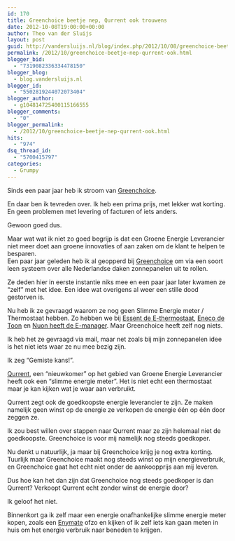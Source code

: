 ```yaml
---
id: 170
title: Greenchoice beetje nep, Qurrent ook trouwens
date: 2012-10-08T19:00:00+00:00
author: Theo van der Sluijs
layout: post
guid: http://vandersluijs.nl/blog/index.php/2012/10/08/greenchoice-beetje-nep-qurrent-ook/
permalink: /2012/10/greenchoice-beetje-nep-qurrent-ook.html
blogger_bid:
  - "7319082336334478150"
blogger_blog:
  - blog.vandersluijs.nl
blogger_id:
  - "5502819244072073404"
blogger_author:
  - g104814725400115166555
blogger_comments:
  - "0"
blogger_permalink:
  - /2012/10/greenchoice-beetje-nep-qurrent-ook.html
hits:
  - "974"
dsq_thread_id:
  - "5700415797"
categories:
  - Grumpy
---
```

Sinds een paar jaar heb ik stroom van <a href="http://www.greenchoice.nl/" target="_blank">Greenchoice</a>.

En daar ben ik tevreden over. Ik heb een prima prijs, met lekker wat korting. En geen problemen met levering of facturen of iets anders.

Gewoon goed dus.

Maar wat wat ik niet zo goed begrijp is dat een Groene Energie Leverancier niet meer doet aan groene innovaties of aan zaken om de klant te helpen te besparen.  
<a name="more"></a>Een paar jaar geleden heb ik al geopperd bij <a href="http://www.greenchoice.nl/" target="_blank">Greenchoice</a> om via een soort leen systeem over alle Nederlandse daken zonnepanelen uit te rollen.

Ze deden hier in eerste instantie niks mee en een paar jaar later kwamen ze &#8220;zelf&#8221; met het idee. Een idee wat overigens al weer een stille dood gestorven is.

Nu heb ik ze gevraagd waarom ze nog geen Slimme Energie meter / Thermostaat hebben. Zo hebben we bij <a href="http://www.essent.nl/mijn-e/e-thermostaat/" target="_blank">Essent de E-thermostaat</a>, <a href="http://toon.eneco.nl/" target="_blank">Eneco de Toon</a> en <a href="http://www.nuon.nl/energie-besparen/e-manager/" target="_blank">Nuon heeft de E-manager</a>. Maar Greenchoice heeft zelf nog niets.

Ik heb het ze gevraagd via mail, maar net zoals bij mijn zonnepanelen idee is het niet iets waar ze nu mee bezig zijn.

Ik zeg &#8220;Gemiste kans!&#8221;.

<a href="http://www.qurrent.nl/" target="_blank">Qurrent</a>, een &#8220;nieuwkomer&#8221; op het gebied van Groene Energie Leverancier heeft ook een &#8220;slimme energie meter&#8221;. Het is niet echt een thermostaat maar je kan kijken wat je waar aan verbruikt.

Qurrent zegt ook de goedkoopste energie leverancier te zijn. Ze maken namelijk geen winst op de energie ze verkopen de energie één op één door zeggen ze.

Ik zou best willen over stappen naar Qurrent maar ze zijn helemaal niet de goedkoopste. Greenchoice is voor mij namelijk nog steeds goedkoper.

Nu denkt u natuurlijk, ja maar bij Greenchoice krijg je nog extra korting. Tuurlijk maar Greenchoice maakt nog steeds winst op mijn energieverbruik, en Greenchoice gaat het echt niet onder de aankoopprijs aan mij leveren.

Dus hoe kan het dan zijn dat Greenchoice nog steeds goedkoper is dan Qurrent? Verkoopt Qurrent echt zonder winst de energie door?

Ik geloof het niet.

Binnenkort ga ik zelf maar een energie onafhankelijke slimme energie meter kopen, zoals een <a href="http://www.enymate.nl/" target="_blank">Enymate</a> ofzo en kijken of ik zelf iets kan gaan meten in huis om het energie verbruik naar beneden te krijgen.